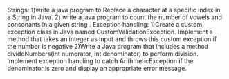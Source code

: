 Strings: 
1)write  a java program to Replace a character at a specific index in a String in Java. 
2) write a java program to count the number of vowels and consonants in a given string . 
Exception handling: 
1)Create a custom exception class in Java named CustomValidationException. Implement 
a method that takes an integer as input and throws this custom exception if the number is 
negative 
2)Write a Java program that includes a method divideNumbers(int numerator, int 
denominator) to perform division. Implement exception handling to catch 
ArithmeticException if the denominator is zero and display an appropriate error message.
